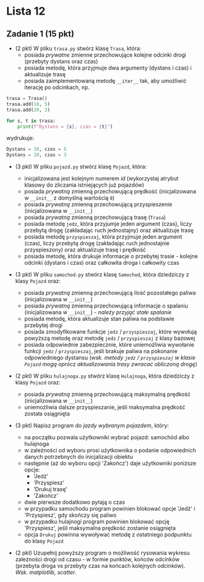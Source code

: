 # Lista 12

## Zadanie 1 (15 pkt)

* (2 pkt) W pliku `trasa.py` stwórz klasę `Trasa`, która:
    * posiada *prywatne* zmienne przechowujące kolejne odcinki drogi (przebyty dystans oraz czas)
    * posiada metodę, która przyjmuje dwa argumenty (dystans i czas) i aktualizuje trasę
    * posiada zaimplementowaną metodę `__iter__` tak, aby umożliwić iterację po odcinkach, np.

```py
trasa = Trasa()
trasa.add(10, 5)
trasa.add(20, 3)

for s, t in trasa:
    print(f"Dystans = {s}, czas = {t}")
```

wydrukuje:

```py
Dystans = 10, czas = 5
Dystans = 20, czas = 3
```

* (3 pkt) W pliku `pojazd.py` stwórz klasę `Pojazd`, która:
    * inicjalizowana jest kolejnym numerem *id* (wykorzystaj atrybut klasowy do zliczania istniejących już pojazdów)
    * posiada *prywatną* zmienną przechowującą prędkość (inicjalizowana w `__init__` z domyślną wartością `0`)
    * posiada *prywatną* zmienną przechowującą przyspieszenie (inicjalizowana w `__init__`)
    * posiada *prywatną* zmienną przechowującą trasę (`Trasa`)
    * posiada metodę `jedz`, która przyjumje jeden argument (czas), liczy przebytą drogę (zakładając ruch jednostajny) oraz aktualizuje trasę
    * posiada metodę `przyspieszaj`, która przyjmuje jeden argument (czas), liczy przebytą drogę (zakładając ruch jednostajnie przyspieszony) oraz aktualizuje trasę i prędkość
    * posiada metodę, która drukuje informacje o przebytej trasie - kolejne odcinki (dystans i czas) oraz całkowita droga i całkowity czas

* (3 pkt) W pliku `samochod.py` stwórz klasę `Samochod`, która dziedziczy z klasy `Pojazd` oraz:
    * posiada *prywatną* zmienną przechowującą ilość pozostałego paliwa (inicjalizowana w `__init__`)
    * posiada *prywatną* zmienną przechowującą informacje o spalaniu (inicjalizowana w `__init__`) - *należy przyjąć stałe spalanie*
    * posiada metodę, która aktualizuje stan paliwa na podstawie przebytej drogi
    * posiada zmodyfikowane funkcje `jedz` / `przyspieszaj`, które wywołują powyższą metodę oraz metodę `jedz` / `przyspieszaj` z klasy bazowej
    * posiada odpowiednie zabezpiecznie, które uniemożliwia wywołanie funkcji `jedz` / `przyspieszaj`, jeśli brakuje paliwa na pokonanie odpowiedniego dystansu (*wsk. metody `jedz` / `przyspieszaj` w klasie `Pojazd` mogą oprócz aktualizowania trasy zwracać obliczoną drogę*)

* (2 pkt) W pliku `hulajnoga.py` stwórz klasę `Hulajnoga`, która dziedziczy z klasy `Pojazd` oraz:
    * posiada *prywatną* zmienną przechowującą maksymalną prędkość (inicjalizowana w `__init__`)
    * uniemożliwia dalsze przyspieszanie, jeśli maksymalna prędkość została osiągnięta

* (3 pkt) Napisz program do *jazdy wybranym pojazdem*, który:
    * na początku pozwala użytkowniki wybrać pojazd: samochód albo hulajnoga
    * w zależności od wyboru prosi użytkownika o podanie odpowiednich danych potrzebnych do inicjalizacji obiektu
    * następnie (aż do wyboru opcji 'Zakończ') daje użytkowniki poniższe opcje:
        * 'Jedź'
        * 'Przyspiesz'
        * 'Drukuj trasę'
        * 'Zakończ'
    * dwie pierwsze dodatkowo pytają o czas
    * w przypadku samochodu program powinien blokować opcje 'Jedź' i 'Przyspiesz', gdy skończy się paliwo
    * w przypadku hulajnogi program powinien blokować opcję 'Przyspiesz', jeśli maksymalna prędkość zostanie osiągnięta
    * opcja `Drukuj` powinna wywoływać metodę z ostatniego podpunktu do klasy `Pojazd`

* (2 pkt) Uzupełnij powyższy program o możliwość rysowania wykresu zależności drogi od czasu - w formie punktów, końców odcinków (przebyta droga vs przebyty czas na końcach kolejnych odcinków). *Wsk. matplotlib, scatter*.

